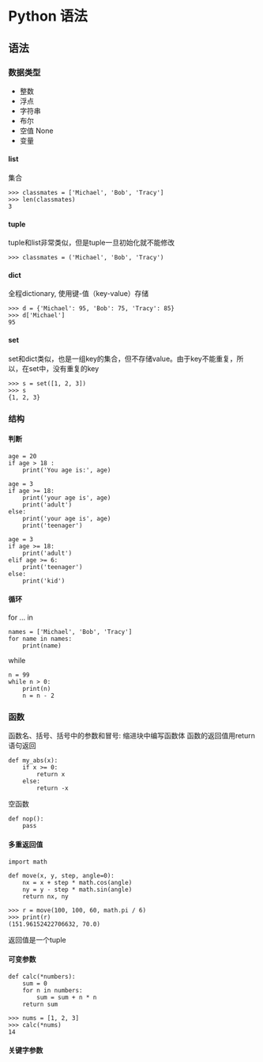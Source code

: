 # Python 语法

## 语法

### 数据类型

- 整数
- 浮点
- 字符串
- 布尔
- 空值 None
- 变量

#### list

集合
```
>>> classmates = ['Michael', 'Bob', 'Tracy']
>>> len(classmates)
3
```

#### tuple

tuple和list非常类似，但是tuple一旦初始化就不能修改

```
>>> classmates = ('Michael', 'Bob', 'Tracy')
```

#### dict

全程dictionary, 使用键-值（key-value）存储
```
>>> d = {'Michael': 95, 'Bob': 75, 'Tracy': 85}
>>> d['Michael']
95
```

#### set

set和dict类似，也是一组key的集合，但不存储value。由于key不能重复，所以，在set中，没有重复的key

```
>>> s = set([1, 2, 3])
>>> s
{1, 2, 3}
```

### 结构

#### 判断

```
age = 20
if age > 18 :
    print('You age is:', age)
```
```
age = 3
if age >= 18:
    print('your age is', age)
    print('adult')
else:
    print('your age is', age)
    print('teenager')
```
```
age = 3
if age >= 18:
    print('adult')
elif age >= 6:
    print('teenager')
else:
    print('kid')
```

#### 循环

for ... in
```
names = ['Michael', 'Bob', 'Tracy']
for name in names:
    print(name)
```

while
```
n = 99
while n > 0:
    print(n)
    n = n - 2
```

### 函数

函数名、括号、括号中的参数和冒号: 缩进块中编写函数体 函数的返回值用return语句返回

```
def my_abs(x):
    if x >= 0:
        return x
    else:
        return -x
```

空函数
```
def nop():
    pass
```

#### 多重返回值

```
import math

def move(x, y, step, angle=0):
    nx = x + step * math.cos(angle)
    ny = y - step * math.sin(angle)
    return nx, ny

>>> r = move(100, 100, 60, math.pi / 6)
>>> print(r)
(151.96152422706632, 70.0)
```

返回值是一个tuple

#### 可变参数

```
def calc(*numbers):
    sum = 0
    for n in numbers:
        sum = sum + n * n
    return sum

>>> nums = [1, 2, 3]
>>> calc(*nums)
14
```

#### 关键字参数